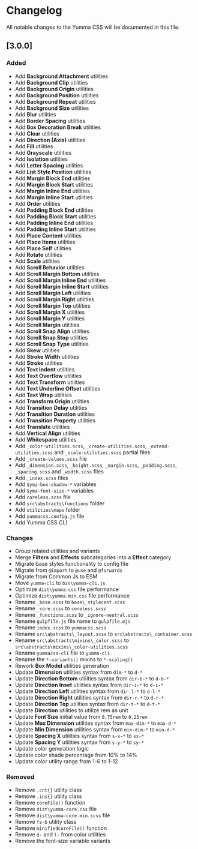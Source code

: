 # Changelog

All notable changes to the Yumma CSS will be documented in this file.

## [3.0.0]

### Added

- Add **Background Attachment** utilities
- Add **Background Clip** utilities
- Add **Background Origin** utilities
- Add **Background Position** utilities
- Add **Background Repeat** utilities
- Add **Background Size** utilities
- Add **Blur** utilities
- Add **Border Spacing** utilities
- Add **Box Decoration Break** utilities
- Add **Clear** utilities
- Add **Direction (Axis)** utilities
- Add **Fill** utilities
- Add **Grayscale** utilities
- Add **Isolation** utilities
- Add **Letter Spacing** utilities
- Add **List Style Position** utilities
- Add **Margin Block End** utilities
- Add **Margin Block Start** utilities
- Add **Margin Inline End** utilities
- Add **Margin Inline Start** utilities
- Add **Order** utilities
- Add **Padding Block End** utilities
- Add **Padding Block Start** utilities
- Add **Padding Inline End** utilities
- Add **Padding Inline Start** utilities
- Add **Place Content** utilities
- Add **Place Items** utilities
- Add **Place Self** utilities
- Add **Rotate** utilities
- Add **Scale** utilities
- Add **Scroll Behavior** utilities
- Add **Scroll Margin Bottom** utilities
- Add **Scroll Margin Inline End** utilities
- Add **Scroll Margin Inline Start** utilities
- Add **Scroll Margin Left** utilities
- Add **Scroll Margin Right** utilities
- Add **Scroll Margin Top** utilities
- Add **Scroll Margin X** utilities
- Add **Scroll Margin Y** utilities
- Add **Scroll Margin** utilities
- Add **Scroll Snap Align** utilities
- Add **Scroll Snap Stop** utilities
- Add **Scroll Snap Type** utilities
- Add **Skew** utilities
- Add **Stroke Width** utilities
- Add **Stroke** utilities
- Add **Text Indent** utilities
- Add **Text Overflow** utilities
- Add **Text Transform** utilities
- Add **Text Underline Offset** utilities
- Add **Text Wrap** utilities
- Add **Transform Origin** utilities
- Add **Transition Delay** utilities
- Add **Transition Duration** utilities
- Add **Transition Property** utilities
- Add **Translate** utilities
- Add **Vertical Align** utilities
- Add **Whitespace** utilities
- Add `_color-utilities.scss`, `_create-utilities.scss`, `_extend-utilities.scss` and `_scale-utilities.scss` partial files
- Add `_create-values.scss` file
- Add `_dimension.scss`, `_height.scss`, `_margin.scss`, `_padding.scss`, `_spacing.scss` and `_width.scss` files
- Add `_index.scss` files
- Add `$yma-box-shadow-*` variables
- Add `$yma-font-size-*` variables
- Add `coreless.scss` file
- Add `src\abstracts\functions` folder
- Add `utilities\maps` folder
- Add `yummacss.config.js` file
- Add Yumma CSS CLI

### Changes

- Group related utilities and variants
- Merge **Filters** and **Effects** subcategories into a **Effect** category
- Migrate base styles functionality to config file
- Migrate from `@import` to `@use` and `@forwards`
- Migrate from Common Js to ESM
- Move `yumma-cli` to `bin\yumma-cli.js`
- Optimize `dist\yumma.css` file performance
- Optimize `dist\yumma.min.css` file performance
- Rename `_base.scss` to `base\_stylecent.scss`
- Rename `_core.scss` to `coreless.scss`
- Rename `_functions.scss` to `_ignore-neutral.scss`
- Rename `gulpfile.js` file name to `gulpfile.mjs`
- Rename `index.scss` to `yummacss.scss`
- Rename `src\abstracts\_layout.scss` to `src\abstracts\_container.scss`
- Rename `src\abstracts\mixins\_color.scss` to `src\abstracts\mixins\_color-utilities.scss`
- Rename `yummacss-cli` file to `yumma-cli`
- Rename the `*-variants()` mixins to `*-scaling()`
- Rework **Box Model** utilities generation
- Update **Dimension** utilities syntax from `dim-*` to `d-*`
- Update **Direction Bottom** utilities syntax from `dir-b-*` to `d-b-*`
- Update **Direction Inset** utilities syntax from `dir-i-*` to `d-i-*`
- Update **Direction Left** utilities syntax from `dir-l-*` to `d-l-*`
- Update **Direction Right** utilities syntax from `dir-r-*` to `d-r-*`
- Update **Direction Top** utilities syntax from `dir-t-*` to `d-t-*`
- Update **Direction** utilities to utilize rem as unit
- Update **Font Size** initial value from `0.75rem` to `0.25rem`
- Update **Max Dimension** utilities syntax from `max-dim-*` to `max-d-*`
- Update **Min Dimension** utilities syntax from `min-dim-*` to `min-d-*`
- Update **Spacing X** utilities syntax from `s-x-*` to `sx-*`
- Update **Spacing Y** utilities syntax from `s-y-*` to `sy-*`
- Update color generation logic
- Update color shade percentage from 10% to 14%
- Update color utility range from 1-6 to 1-12

### Removed

- Remove `.cnt{}` utility class
- Remove `.ins{}` utility class
- Remove `coreFile()` function
- Remove `dist\yumma-core.css` file
- Remove `dist\yumma-core.min.scss` file
- Remove `fs-b` utility class
- Remove `minifiedCoreFile()` function
- Remove `d-` and `l-` from color utilities
- Remove the font-size variable variants
